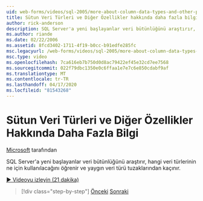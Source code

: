 ```yaml
---
uid: web-forms/videos/sql-2005/more-about-column-data-types-and-other-properties
title: Sütun Veri Türleri ve Diğer Özellikler hakkında daha fazla bilgi | Microsoft Dokümanlar
author: rick-anderson
description: SQL Server'a yeni başlayanlar veri bütünlüğünü araştırır, hangi veri türlerinin ne için kullanılacağını öğrenir ve yaygın veri türü tuzaklarından kaçınır.
ms.author: riande
ms.date: 02/22/2006
ms.assetid: 8fcd3402-1711-4f19-b0cc-b91edfe285fc
msc.legacyurl: /web-forms/videos/sql-2005/more-about-column-data-types-and-other-properties
msc.type: video
ms.openlocfilehash: 7ca616eb7b750d0d8ac79422ef45e32cd7ee7568
ms.sourcegitcommit: 022f79dbc1350e0c6ffaa1e7e7c6e850cdabf9af
ms.translationtype: MT
ms.contentlocale: tr-TR
ms.lasthandoff: 04/17/2020
ms.locfileid: "81543268"
---
```

# <a name="more-about-column-data-types-and-other-properties"></a>Sütun Veri Türleri ve Diğer Özellikler Hakkında Daha Fazla Bilgi

[Microsoft](https://github.com/microsoft) tarafından

SQL Server'a yeni başlayanlar veri bütünlüğünü araştırır, hangi veri türlerinin ne için kullanılacağını öğrenir ve yaygın veri türü tuzaklarından kaçınır.

[&#9654; Videoyu izleyin (21 dakika)](https://channel9.msdn.com/Blogs/ASP-NET-Site-Videos/more-about-column-data-types-and-other-properties)

> [!div class="step-by-step"]
> [Önceki](understanding-database-tables-and-records.md)
> [Sonraki](designing-relational-database-tables.md)
